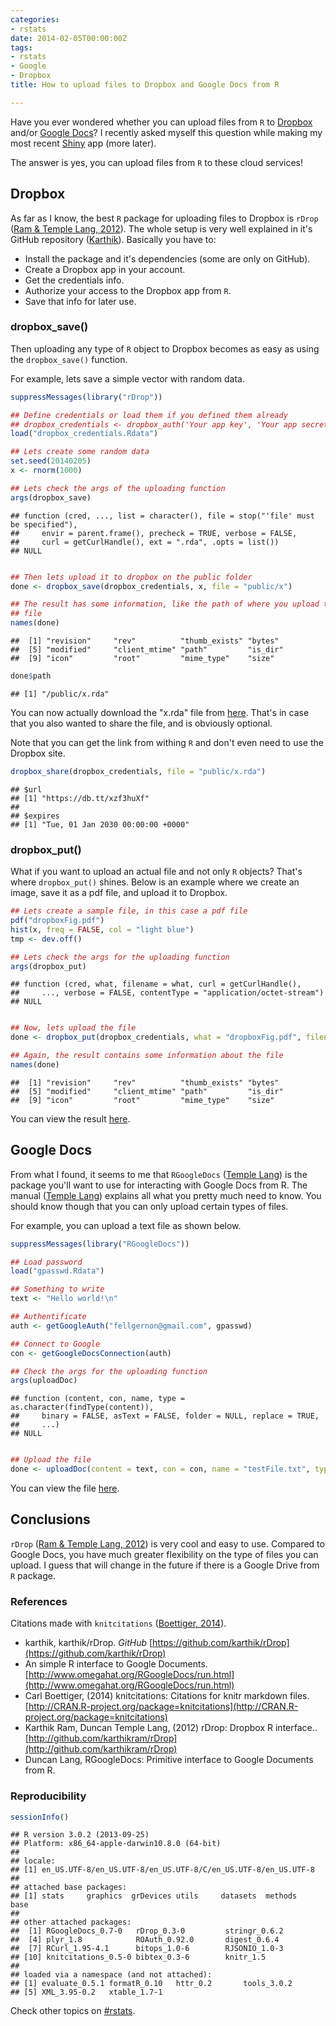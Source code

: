 ```yaml
---
categories:
- rstats
date: 2014-02-05T00:00:00Z
tags:
- rstats
- Google
- Dropbox
title: How to upload files to Dropbox and Google Docs from R

---
```










Have you ever wondered whether you can upload files from `R` to [Dropbox](https://www.dropbox.com/) and/or [Google Docs](docs.google.com)? I recently asked myself this question while making my most recent [Shiny](http://www.rstudio.com/shiny/) app (more later). 

The answer is yes, you can upload files from `R` to these cloud services! 

## Dropbox

As far as I know, the best `R` package for uploading files to Dropbox is `rDrop` (<span class="showtooltip" title="Ram K and Temple Lang D (2012). rDrop: Dropbox R interface.. R package version 0.3-0."><a href="http://github.com/karthikram/rDrop">Ram & Temple Lang, 2012</a></span>). The whole setup is very well explained in it's GitHub repository (<span class="showtooltip" title="karthik (2014). 'karthik/rDrop.' ."><a href="https://github.com/karthik/rDrop">Karthik</a></span>). Basically you have to:

* Install the package and it's dependencies (some are only on GitHub).
* Create a Dropbox app in your account.
* Get the credentials info.
* Authorize your access to the Dropbox app from `R`.
* Save that info for later use.


### dropbox_save()

Then uploading any type of `R` object to Dropbox becomes as easy as using the `dropbox_save()` function. 

For example, lets save a simple vector with random data.



```r
suppressMessages(library("rDrop"))

## Define credentials or load them if you defined them already
## dropbox_credentials <- dropbox_auth('Your app key', 'Your app secret')
load("dropbox_credentials.Rdata")

## Lets create some random data
set.seed(20140205)
x <- rnorm(1000)

## Lets check the args of the uploading function
args(dropbox_save)
```



```
## function (cred, ..., list = character(), file = stop("'file' must be specified"), 
##     envir = parent.frame(), precheck = TRUE, verbose = FALSE, 
##     curl = getCurlHandle(), ext = ".rda", .opts = list()) 
## NULL
```



```r

## Then lets upload it to dropbox on the public folder
done <- dropbox_save(dropbox_credentials, x, file = "public/x")

## The result has some information, like the path of where you upload the
## file
names(done)
```



```
##  [1] "revision"     "rev"          "thumb_exists" "bytes"       
##  [5] "modified"     "client_mtime" "path"         "is_dir"      
##  [9] "icon"         "root"         "mime_type"    "size"
```



```r
done$path
```



```
## [1] "/public/x.rda"
```


You can now actually download the "x.rda" file from [here](https://dl.dropboxusercontent.com/u/261002456/x.rda). That's in case that you also wanted to share the file, and is obviously optional.

Note that you can get the link from withing `R` and don't even need to use the Dropbox site.


```r
dropbox_share(dropbox_credentials, file = "public/x.rda")
```



```
## $url
## [1] "https://db.tt/xzf3huXf"
## 
## $expires
## [1] "Tue, 01 Jan 2030 00:00:00 +0000"
```




### dropbox_put()

What if you want to upload an actual file and not only `R` objects? That's where `dropbox_put()` shines. Below is an example where we create an image, save it as a pdf file, and upload it to Dropbox.


```r
## Lets create a sample file, in this case a pdf file
pdf("dropboxFig.pdf")
hist(x, freq = FALSE, col = "light blue")
tmp <- dev.off()

## Lets check the args for the uploading function
args(dropbox_put)
```



```
## function (cred, what, filename = what, curl = getCurlHandle(), 
##     ..., verbose = FALSE, contentType = "application/octet-stream") 
## NULL
```



```r

## Now, lets upload the file
done <- dropbox_put(dropbox_credentials, what = "dropboxFig.pdf", filename = "public/dropboxFig.pdf")

## Again, the result contains some information about the file
names(done)
```



```
##  [1] "revision"     "rev"          "thumb_exists" "bytes"       
##  [5] "modified"     "client_mtime" "path"         "is_dir"      
##  [9] "icon"         "root"         "mime_type"    "size"
```


You can view the result [here](https://dl.dropboxusercontent.com/u/261002456/dropboxFig.pdf).


## Google Docs

From what I found, it seems to me that `RGoogleDocs` (<span class="showtooltip" title="Lang DT (2014). RGoogleDocs: Primitive interface to Google Documents from R. R package version 0.7-0."><a href="">Temple Lang</a></span>) is the package you'll want to use for interacting with Google Docs from R. The manual (<span class="showtooltip" title="(2014). 'An simple R interface to Google Documents.' ."><a href="http://www.omegahat.org/RGoogleDocs/run.html">Temple Lang</a></span>) explains all what you pretty much need to know. You should know though that you can only upload certain types of files. 

For example, you can upload a text file as shown below.


```r
suppressMessages(library("RGoogleDocs"))

## Load password
load("gpasswd.Rdata")

## Something to write
text <- "Hello world!\n"

## Authentificate
auth <- getGoogleAuth("fellgernon@gmail.com", gpasswd)

## Connect to Google
con <- getGoogleDocsConnection(auth)

## Check the args for the uploading function
args(uploadDoc)
```



```
## function (content, con, name, type = as.character(findType(content)), 
##     binary = FALSE, asText = FALSE, folder = NULL, replace = TRUE, 
##     ...) 
## NULL
```



```r

## Upload the file
done <- uploadDoc(content = text, con = con, name = "testFile.txt", type = "txt")
```


You can view the file [here](https://docs.google.com/document/d/1QCInrPitTJrmXiyA6TlNuQIEhi344MQl1C3zqqoqAVY/edit?usp=sharing).


## Conclusions

`rDrop` (<span class="showtooltip" title="Ram K and Temple Lang D (2012). rDrop: Dropbox R interface.. R package version 0.3-0."><a href="http://github.com/karthikram/rDrop">Ram & Temple Lang, 2012</a></span>) is very cool and easy to use. Compared to Google Docs, you have much greater flexibility on the type of files you can upload. I guess that will change in the future if there is a Google Drive from `R` package.

### References

Citations made with `knitcitations` (<span class="showtooltip" title="Boettiger C (2014). knitcitations: Citations for knitr markdown files. R package version 0.5-0."><a href="http://CRAN.R-project.org/package=knitcitations">Boettiger, 2014</a></span>).



-  karthik,  karthik/rDrop.  *GitHub*  [https://github.com/karthik/rDrop](https://github.com/karthik/rDrop)
-  An simple R interface to Google Documents.  [http://www.omegahat.org/RGoogleDocs/run.html](http://www.omegahat.org/RGoogleDocs/run.html)
- Carl Boettiger,   (2014) knitcitations: Citations for knitr markdown files.  [http://CRAN.R-project.org/package=knitcitations](http://CRAN.R-project.org/package=knitcitations)
- Karthik Ram, Duncan  Temple Lang,   (2012) rDrop: Dropbox R interface..  [http://github.com/karthikram/rDrop](http://github.com/karthikram/rDrop)
- Duncan Lang,  RGoogleDocs: Primitive interface to Google Documents from R.


### Reproducibility


```r
sessionInfo()
```



```
## R version 3.0.2 (2013-09-25)
## Platform: x86_64-apple-darwin10.8.0 (64-bit)
## 
## locale:
## [1] en_US.UTF-8/en_US.UTF-8/en_US.UTF-8/C/en_US.UTF-8/en_US.UTF-8
## 
## attached base packages:
## [1] stats     graphics  grDevices utils     datasets  methods   base     
## 
## other attached packages:
##  [1] RGoogleDocs_0.7-0   rDrop_0.3-0         stringr_0.6.2      
##  [4] plyr_1.8            ROAuth_0.92.0       digest_0.6.4       
##  [7] RCurl_1.95-4.1      bitops_1.0-6        RJSONIO_1.0-3      
## [10] knitcitations_0.5-0 bibtex_0.3-6        knitr_1.5          
## 
## loaded via a namespace (and not attached):
## [1] evaluate_0.5.1 formatR_0.10   httr_0.2       tools_3.0.2   
## [5] XML_3.95-0.2   xtable_1.7-1
```

Check other topics on [#rstats](https://twitter.com/search?q=%23rstats).
